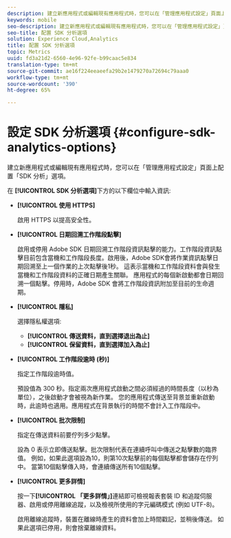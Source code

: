 ```yaml
---
description: 建立新應用程式或編輯現有應用程式時，您可以在「管理應用程式設定」頁面上配置「SDK 分析」選項。
keywords: mobile
seo-description: 建立新應用程式或編輯現有應用程式時，您可以在「管理應用程式設定」頁面上配置「SDK 分析」選項。
seo-title: 配置 SDK 分析選項
solution: Experience Cloud,Analytics
title: 配置 SDK 分析選項
topic: Metrics
uuid: fd3a21d2-6560-4e96-92fe-b99caac5e834
translation-type: tm+mt
source-git-commit: ae16f224eeaeefa29b2e1479270a72694c79aaa0
workflow-type: tm+mt
source-wordcount: '390'
ht-degree: 65%

---
```



# 設定 SDK 分析選項 {#configure-sdk-analytics-options}

建立新應用程式或編輯現有應用程式時，您可以在「管理應用程式設定」頁面上配置「SDK 分析」選項。

在 **[!UICONTROL SDK 分析選項]**&#x200B;下方的以下欄位中輸入資訊:

* **[!UICONTROL 使用 HTTPS]**

   啟用 HTTPS 以提高安全性。

* **[!UICONTROL 日期回溯工作階段點擊]**

   啟用或停用 Adobe SDK 日期回溯工作階段資訊點擊的能力。工作階段資訊點擊目前包含當機和工作階段長度。啟用後，Adobe SDK會將作業資訊點擊日期回溯至上一個作業的上次點擊後1秒。 這表示當機和工作階段資料會與發生當機和工作階段資料的正確日期產生關聯。 應用程式的每個新啟動都會日期回溯一個點擊。停用時，Adobe SDK 會將工作階段資訊附加至目前的生命週期。

* **[!UICONTROL 隱私]**

   選擇隱私權選項:

   * **[!UICONTROL 傳送資料，直到選擇退出為止]**
   * **[!UICONTROL 保留資料，直到選擇加入為止]**

* **[!UICONTROL 工作階段逾時 (秒)]**

   指定工作階段逾時值。

   預設值為 300 秒。指定兩次應用程式啟動之間必須經過的時間長度（以秒為單位），之後啟動才會被視為新作業。 您的應用程式傳送至背景並重新啟動時，此逾時也適用。應用程式在背景執行的時間不會計入工作階段中。

* **[!UICONTROL 批次限制]**

   指定在傳送資料前要佇列多少點擊。

   設為 0 表示立即傳送點擊。批次限制代表在連續呼叫中傳送之點擊數的臨界值。 例如，如果此選項設為10，則第10次點擊前的每個點擊都會儲存在佇列中。 當第10個點擊傳入時，會連續傳送所有10個點擊。

* **[!UICONTROL 更多詳情]**

   按一下&#x200B;**[!UICONTROL 「更多詳情」]**&#x200B;連結即可檢視報表套裝 ID 和追蹤伺服器、啟用或停用離線追蹤，以及檢視所使用的字元編碼模式 (例如 UTF-8)。

   啟用離線追蹤時，裝置在離線時產生的資料會加上時間戳記，並稍後傳送。 如果此選項已停用，則會捨棄離線資料。

